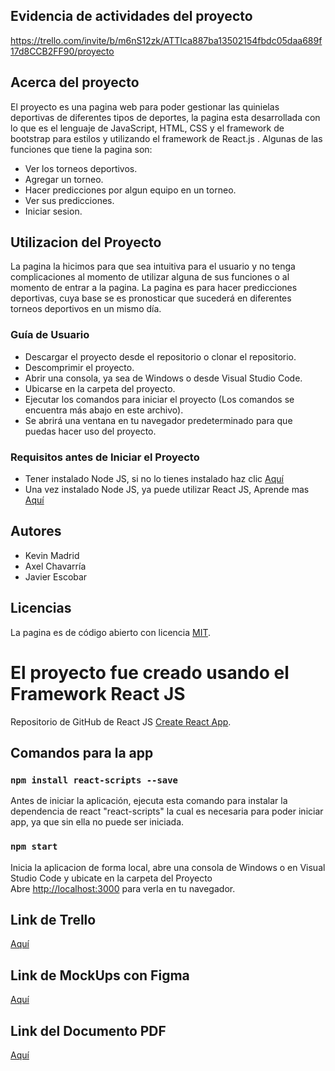 ## Evidencia de actividades del proyecto
 
<https://trello.com/invite/b/m6nS12zk/ATTIca887ba13502154fbdc05daa689f17d8CCB2FF90/proyecto>

## Acerca del proyecto
El proyecto es una pagina web para poder gestionar las quinielas deportivas de diferentes tipos de deportes, la pagina esta desarrollada con lo que es el lenguaje de JavaScript, HTML, CSS y el framework de bootstrap para estilos y utilizando el framework de React.js . Algunas de las funciones que tiene la pagina son:
- Ver los torneos deportivos.
- Agregar un torneo.
- Hacer predicciones por algun equipo en un torneo.
- Ver sus predicciones.
- Iniciar sesion.

## Utilizacion del Proyecto

La pagina la hicimos para que sea intuitiva para el usuario y no tenga complicaciones al momento de utilizar alguna de sus funciones o al momento de entrar a la pagina.
La pagina es para hacer predicciones deportivas, cuya base se es pronosticar que sucederá en diferentes torneos deportivos en un mismo día. 

### Guía de Usuario
- Descargar el proyecto desde el repositorio o clonar el repositorio.
- Descomprimir el proyecto.
- Abrir una consola, ya sea de Windows o desde Visual Studio Code.
- Ubicarse en la carpeta del proyecto.
- Ejecutar los comandos para iniciar el proyecto (Los comandos se encuentra más abajo en este archivo).
- Se abrirá una ventana en tu navegador predeterminado para que puedas hacer uso del proyecto.

### Requisitos antes de Iniciar el Proyecto

- Tener instalado Node JS, si no lo tienes instalado haz clic [Aquí](https://nodejs.org/es/download)
- Una vez instalado Node JS, ya puede utilizar React JS, Aprende mas [Aquí](https://es.react.dev/learn)

## Autores

- Kevin Madrid  
- Axel Chavarría
- Javier Escobar 

## Licencias
La pagina es de código abierto con licencia [MIT](https://opensource.org/licenses/MIT). 


# El proyecto fue creado usando el Framework React JS

Repositorio de GitHub de React JS [Create React App](https://github.com/facebook/create-react-app).

## Comandos para la app

### `npm install react-scripts --save`

Antes de iniciar la aplicación, ejecuta esta comando para instalar la dependencia de react "react-scripts" la cual es necesaria para poder iniciar app, ya que sin ella no puede ser iniciada.

### `npm start`

Inicia la aplicacion de forma local, abre una consola de Windows o en Visual Studio Code y ubicate en la carpeta del Proyecto\
Abre [http://localhost:3000](http://localhost:3000) para verla en tu navegador.

## Link de Trello
[Aquí](https://trello.com/b/m6nS12zk/proyecto)

## Link de MockUps con Figma
[Aquí](https://www.figma.com/file/jfXUSAomlXpaXk9lqd8ZjS/Proyecto-DAW?type=design&node-id=0%3A1&mode=design&t=uCGH9m8EUwyOE06Q-1)

## Link del Documento PDF
[Aquí](https://www.figma.com/file/jfXUSAomlXpaXk9lqd8ZjS/Proyecto-DAW?type=design&node-id=0%3A1&mode=design&t=uCGH9m8EUwyOE06Q-1)
